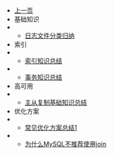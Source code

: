 * [上一页](/article/_sidebar.md)
* 基础知识
* * [日志文件分类归纳](article/mysql/article_4.md)  
* 索引
* * [索引知识总结](article/mysql/article_1.md)
* * [事务知识总结](article/mysql/article_2.md)  
* 高可用
* * [主从复制基础知识总结](article/mysql/article_3.md)  
* 优化方案
* * [常见优化方案总结1](article/mysql/article_5.md)  
* * [为什么MySQL不推荐使用join](article/mysql/article_6.md)
